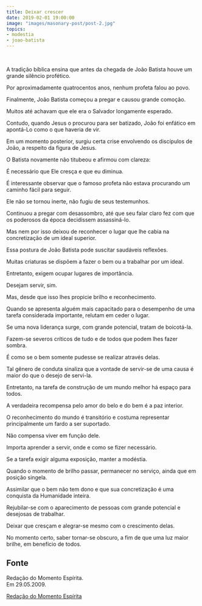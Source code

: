 ```yaml
---
title: Deixar crescer
date: 2019-02-01 19:00:00
image: "images/masonary-post/post-2.jpg"
topics: 
- modestia
- joao-batista
---
```

 

A tradição bíblica ensina que antes da chegada de João Batista houve um grande
silêncio profético.

Por aproximadamente quatrocentos anos, nenhum profeta falou ao povo.

Finalmente, João Batista começou a pregar e causou grande comoção.

Muitos até achavam que ele era o Salvador longamente esperado.

Contudo, quando Jesus o procurou para ser batizado, João foi enfático em
apontá-Lo como o que haveria de vir.

Em um momento posterior, surgiu certa crise envolvendo os discípulos de João, a
respeito da figura de Jesus.

O Batista novamente não titubeou e afirmou com clareza:

É necessário que Ele cresça e que eu diminua.

É interessante observar que o famoso profeta não estava procurando um caminho
fácil para seguir.

Ele não se tornou inerte, não fugiu de seus testemunhos.

Continuou a pregar com desassombro, até que seu falar claro fez com que os
poderosos da época decidissem assassiná-lo.

Mas nem por isso deixou de reconhecer o lugar que lhe cabia na concretização de
um ideal superior.

Essa postura de João Batista pode suscitar saudáveis reflexões.

Muitas criaturas se dispõem a fazer o bem ou a trabalhar por um ideal.

Entretanto, exigem ocupar lugares de importância.

Desejam servir, sim.

Mas, desde que isso lhes propicie brilho e reconhecimento.

Quando se apresenta alguém mais capacitado para o desempenho de uma tarefa
considerada importante, relutam em ceder o lugar.

Se uma nova liderança surge, com grande potencial, tratam de boicotá-la.

Fazem-se severos críticos de tudo e de todos que podem lhes fazer sombra.

É como se o bem somente pudesse se realizar através delas.

Tal gênero de conduta sinaliza que a vontade de servir-se de uma causa é maior
do que o desejo de servi-la.

Entretanto, na tarefa de construção de um mundo melhor há espaço para todos.

A verdadeira recompensa pelo amor do belo e do bem é a paz interior.

O reconhecimento do mundo é transitório e costuma representar principalmente um
fardo a ser suportado.

Não compensa viver em função dele.

Importa aprender a servir, onde e como se fizer necessário.

Se a tarefa exigir alguma exposição, manter a modéstia.

Quando o momento de brilho passar, permanecer no serviço, ainda que em posição
singela.

Assimilar que o bem não tem dono e que sua concretização é uma conquista da
Humanidade inteira.

Rejubilar-se com o aparecimento de pessoas com grande potencial e desejosas de
trabalhar.

Deixar que cresçam e alegrar-se mesmo com o crescimento delas.

No momento certo, saber tornar-se obscuro, a fim de que uma luz maior brilhe,
em benefício de todos.

## Fonte
Redação do Momento Espírita.  
Em 29.05.2009.

[Redação do Momento Espírita](http://momento.com.br/pt/ler_texto.php?id=2227)
